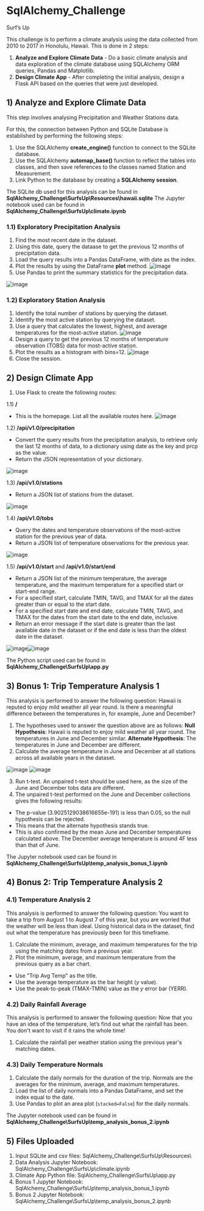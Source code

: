 # SqlAlchemy_Challenge
Surf’s Up

This challenge is to perform a climate analysis using the data collected from 2010 to 2017 in Honolulu, Hawaii. This is done in 2 steps:
1)  **Analyze and Explore Climate Data** - Do a basic climate analysis and data exploration of the climate database using SQLAlchemy ORM queries, Pandas and Matplotlib.
2)  **Design Climate App** - After completing the initial analysis, design a Flask API based on the queries that were just developed.  

##  1)  Analyze and Explore Climate Data
This step involves analysing Precipitation and Weather Stations data. 

For this, the connection between Python and SQLite Database is established by performing the following steps:
1)  Use the SQLAlchemy **create_engine()** function to connect to the SQLite database.
2)  Use the SQLAlchemy **automap_base()** function to reflect the tables into classes, and then save references to the classes named Station and Measurement.
3)  Link Python to the database by creating a **SQLAlchemy session**.

The SQLite db used for this analysis can be found in **SqlAlchemy_Challenge\SurfsUp\Resources\hawaii.sqlite**
The Jupyter notebook used can be found in **SqlAlchemy_Challenge\SurfsUp\climate.ipynb**

### 1.1)    Exploratory Precipitation Analysis
1)  Find the most recent date in the dataset.
2)  Using this date, query the dataase to get the previous 12 months of precipitation data.
3)  Load the query results into a Pandas DataFrame, with date as the index.
4)  Plot the results by using the DataFrame **plot** method.
![image](https://user-images.githubusercontent.com/111614210/201544190-eafbad0b-edd8-4bb4-b656-05d1c0ab8b6b.png)
5)  Use Pandas to print the summary statistics for the precipitation data.

![image](https://user-images.githubusercontent.com/111614210/201544234-e81dc321-5819-4fc9-8410-27e6621eee64.png)

### 1.2)    Exploratory Station Analysis
1)  Identify the total number of stations by querying the dataset.
2)  Identify the most active station by querying the dataset. 
3)  Use a query that calculates the lowest, highest, and average temperatures for the most-active station.
![image](https://user-images.githubusercontent.com/111614210/201544312-3099e642-7db3-406f-8f78-3bcb1f5e9071.png)
4)  Design a query to get the previous 12 months of temperature observation (TOBS) data for most-active station.
5)  Plot the results as a histogram with bins=12.
![image](https://user-images.githubusercontent.com/111614210/201544350-6287c1d0-29e8-4ebe-a436-b7a04301741b.png)
6)  Close the session.

## 2)   Design Climate App
1)  Use Flask to create the following routes:

1.1)    **/** 
-   This is the homepage. List all the available routes here.
![image](https://user-images.githubusercontent.com/111614210/201545794-8262a6c4-77f6-43dd-a7f8-410e24dffafe.png)

1.2)    **/api/v1.0/precipitation**
-   Convert the query results from the precipitation analysis, to retrieve only the last 12 months of data, to a dictionary using date as the key and prcp as the value.  
-   Return the JSON representation of your dictionary.

![image](https://user-images.githubusercontent.com/111614210/201545839-9f0616dc-55ba-47d2-9004-bc605f11679c.png)

1.3)    **/api/v1.0/stations**
-   Return a JSON list of stations from the dataset.

![image](https://user-images.githubusercontent.com/111614210/201545896-4d4647b1-8b96-43a7-a9e7-cec07c8a730c.png)

1.4)    **/api/v1.0/tobs**
-   Query the dates and temperature observations of the most-active station for the previous year of data.
-   Return a JSON list of temperature observations for the previous year.

![image](https://user-images.githubusercontent.com/111614210/201546139-2163e20d-bc9f-428f-ba04-fe2f887e2cb8.png)

1.5)    **/api/v1.0/start** and **/api/v1.0/start/end**
-   Return a JSON list of the minimum temperature, the average temperature, and the maximum temperature for a specified start or start-end range.
-   For a specified start, calculate TMIN, TAVG, and TMAX for all the dates greater than or equal to the start date.
-   For a specified start date and end date, calculate TMIN, TAVG, and TMAX for the dates from the start date to the end date, inclusive.
-   Return an error message if the start date is greater than the last available date in the dataset or if the end date is less than the oldest date in the dataset.
  
![image](https://user-images.githubusercontent.com/111614210/201546029-74eab65a-d199-4f28-8734-be215bf08738.png)![image](https://user-images.githubusercontent.com/111614210/201546075-d5344125-6771-4a75-9bce-f28aa5004e85.png)

The Python script used can be found in **SqlAlchemy_Challenge\SurfsUp\app.py**

## 3)   Bonus 1: Trip Temperature Analysis 1
This analysis is performed to answer the following question: Hawaii is reputed to enjoy mild weather all year round. Is there a meaningful difference between the temperatures in, for example, June and December?

1)  The hypotheses used to answer the question above are as follows:
**Null Hypothesis**: Hawaii is reputed to enjoy mild weather all year round. The temperatures in June and December similar.
**Alternate Hypothesis**: The temperatures in June and December are different.
2)  Calculate the average temperature in June and December at all stations across all available years in the dataset.

![image](https://user-images.githubusercontent.com/111614210/201547297-17177992-820b-4743-85ea-6a1ea03ba9c5.png) ![image](https://user-images.githubusercontent.com/111614210/201547331-de42a3f5-1345-4288-8c80-dbcf01dc9d12.png)

3)  Run t-test. An unpaired t-test should be used here, as the size of the June and December tobs data are different.
4)  The unpaired t-test performed on the June and December collections gives the following results:
-   The p-value (3.9025129038616655e-191) is less than 0.05, so the null hypothesis can be rejected.
-   This means that the alternate hypothesis stands true.
-   This is also confirmed by the mean June and December temperatures calculated above. The December average temperature is around 4F less than that of June.

The Jupyter notebook used can be found in **SqlAlchemy_Challenge\SurfsUp\temp_analysis_bonus_1.ipynb**

## 4)   Bonus 2: Trip Temperature Analysis 2

### 4.1)    Temperature Analysis 2
This analysis is performed to answer the following question: You want to take a trip from August 1 to August 7 of this year, but you are worried that the weather will be less than ideal. Using historical data in the dataset, find out what the temperature has previously been for this timeframe.

1)  Calculate the minimum, average, and maximum temperatures for the trip using the matching dates from a previous year.
2)  Plot the minimum, average, and maximum temperature from the previous query as a bar chart.
-   Use "Trip Avg Temp" as the title.
-   Use the average temperature as the bar height (_y_ value).
-   Use the peak-to-peak (TMAX-TMIN) value as the _y_ error bar (YERR).

### 4.2)    Daily Rainfall Average
This analysis is performed to answer the following question: Now that you have an idea of the temperature, let’s find out what the rainfall has been. You don't want to visit if it rains the whole time!

1)  Calculate the rainfall per weather station using the previous year's matching dates.

### 4.3)    Daily Temperature Normals

1)  Calculate the daily normals for the duration of the trip. Normals are the averages for the minimum, average, and maximum temperatures.
2)  Load the list of daily normals into a Pandas DataFrame, and set the index equal to the date.
3)  Use Pandas to plot an area plot (`stacked=False`) for the daily normals.

The Jupyter notebook used can be found in **SqlAlchemy_Challenge\SurfsUp\temp_analysis_bonus_2.ipynb**

## 5)   Files Uploaded
1)  Input SQLite and csv files: SqlAlchemy_Challenge\SurfsUp\Resources\
2)  Data Analysis Jupyter Notebook: SqlAlchemy_Challenge\SurfsUp\climate.ipynb
3)  Climate App Python file: SqlAlchemy_Challenge\SurfsUp\app.py
4)  Bonus 1 Jupyter Notebook: SqlAlchemy_Challenge\SurfsUp\temp_analysis_bonus_1.ipynb
5)  Bonus 2 Jupyter Notebook: SqlAlchemy_Challenge\SurfsUp\temp_analysis_bonus_2.ipynb


